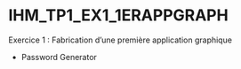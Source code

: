 # IHM_TP1_EX1_1ERAPPGRAPH
 Exercice 1 :  Fabrication d’une première application graphique
 
 + Password Generator
